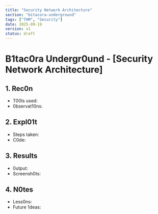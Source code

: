 ```yaml
---
title: "Security Network Architecture"
section: "bitacora-underground"
tags: ["THM", "Security"]
date: 2025-09-19
version: v1
status: draft
---
```


# B1tac0ra Undergr0und - [Security Network Architecture]

## 1. Rec0n
- T00ls used:
- 0bservat10ns:

## 2. Expl01t
- Steps taken:
- C0de:

## 3. Results
- 0utput:
- Screensh0ts:

## 4. N0tes
- Less0ns:
- Future 1deas: 